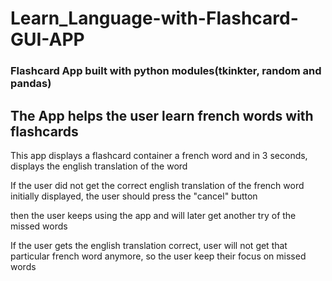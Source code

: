 # Learn_Language-with-Flashcard-GUI-APP 

<h3>Flashcard App built with python modules(tkinkter, random and pandas)</h3>
<h2>The App helps the user learn french words with flashcards</h2>
<p>This app displays a flashcard container a french word and in 3 seconds, displays the english translation of the word</p>
<p>If the user did not get the correct english translation of the french word initially displayed, the user should press the "cancel" button</p>
<p>then the user keeps using the app and will later get another try of the missed words</p>
<p>If the user gets the english translation correct, user will not get that particular french word anymore, so the user keep their focus on missed words</p>
